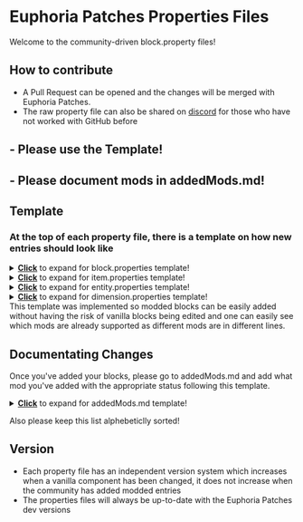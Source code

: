 # Euphoria Patches Properties Files
Welcome to the community-driven block.property files!
## How to contribute
- A Pull Request can be opened and the changes will be merged with Euphoria Patches.
- The raw property file can also be shared on [discord](https://discord.gg/5N45SAsC3X) for those who have not worked with GitHub before

## - Please use the Template!
## - Please document mods in addedMods.md!
## Template
### At the top of each property file, there is a template on how new entries should look like
<details><summary><ins><strong>Click</strong></ins> to expand for block.properties template!</summary>
<p>

#### Template for Modded Blocks:
```properties
# Description of the block ID
block.XXXXX = vanillaId1 vanillaId2 vanillaId3 ... \
\
modName1:modId1 modName1:modId2 modName1:modId3 ... \
\
modName2:modId1 modName2:modId2 modName2:modId3 ... \
\
...
lastModInThisIDName:modId1 lastModInThisIDName:modId2 lastModInThisIDName:modId3

# Description of the Next block ID
block.YYYYY = ...
...

The last line of a block.XXXX does not have a `\`

--- IDs should be grouped by mods, for every new mod it should be added in a new line using "\" ---
```
</p>
</details>

<details><summary><ins><strong>Click</strong></ins> to expand for item.properties template!</summary>
<p>

#### Template for Modded Items:
```properties
# Description of the item ID
item.XXXXX = vanillaId1 vanillaId2 vanillaId3 ... \
\
modName1:modId1 modName1:modId2 modName1:modId3 ... \
\
modName2:modId1 modName2:modId2 modName2:modId3 ... \

# Description of the Next item ID
item.YYYYY = ...
...

--- IDs should be grouped by mods, for every new mod it should be added in a new line using "\" ---
```
</p>
</details>

<details><summary><ins><strong>Click</strong></ins> to expand for entity.properties template!</summary>
<p>

#### Template for Modded Entities:
```properties
# Description of the Entity ID
entity.XXXXX = vanillaId1 vanillaId2 vanillaId3 ... \
\
modName1:modId1 modName1:modId2 modName1:modId3 ... \
\
modName2:modId1 modName2:modId2 modName2:modId3 ... \

# Description of the Next Entity ID
entity.YYYYY = ...
...

--- IDs should be grouped by mods, for every new mod it should be added in a new line using "\" ---
```
</p>
</details>

<details><summary><ins><strong>Click</strong></ins> to expand for dimension.properties template!</summary>
<p>

#### Template for Modded Dimensions:
```properties
dimension.world-1 = vanillaId1 vanillaId2 \
\
modName1:modId1 modName1:modId2 modName1:modId3 ... \
\
modName2:modId1 modName2:modId2 modName2:modId3 ... \

dimension.world1 = ...
...

--- IDs should be grouped by mods, for every new mod it should be added in a new line using "\" ---
```
</p>
</details>
This template was implemented so modded blocks can be easily added without having the risk of vanilla blocks being edited and one can easily see which mods are already supported as different mods are in different lines. 

## Documentating Changes
Once you've added your blocks, please go to addedMods.md and add what mod you've added with the appropriate status following this template.
<details><summary><ins><strong>Click</strong></ins> to expand for addedMods.md template!</summary>

<p>

```markdown
| [modName1](modLink) | Mod's Version | Mod's Added Status |
```
<p>
</details>

Also please keep this list alphebeticlly sorted!

## Version
- Each property file has an independent version system which increases when a vanilla component has been changed, it does not increase when the community has added modded entries
- The properties files will always be up-to-date with the Euphoria Patches dev versions
